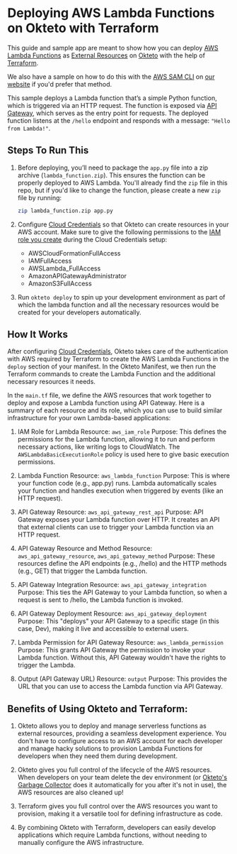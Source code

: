 # Deploying AWS Lambda Functions on Okteto with Terraform

This guide and sample app are meant to show how you can deploy [AWS Lambda Functions](https://docs.aws.amazon.com/lambda/latest/dg/welcome.html) as [External Resources](https://www.okteto.com/docs/tutorials/external-resources/) on [Okteto](https://www.okteto.com/) with the help of [Terraform](https://www.terraform.io/).

We also have a sample on how to do this with the [AWS SAM CLI](https://docs.aws.amazon.com/serverless-application-model/latest/developerguide/what-is-sam-overview.html) on [our website](https://www.okteto.com/docs/tutorials/aws-lambda/) if you'd prefer that method.

This sample deploys a Lambda function that’s a simple Python function, which is triggered via an HTTP request. The function is exposed via [API Gateway](https://aws.amazon.com/api-gateway/), which serves as the entry point for requests. The deployed function listens at the `/hello` endpoint and responds with a message: `"Hello from Lambda!"`.

## Steps To Run This

1.  Before deploying, you’ll need to package the `app.py` file into a zip archive (`lambda_function.zip`). This ensures the function can be properly deployed to AWS Lambda. You'll already find the `zip` file in this repo, but if you'd like to change the function, please create a new `zip` file by running:

    ```bash
    zip lambda_function.zip app.py
    ```

1.  Configure [Cloud Credentials](https://www.okteto.com/docs/admin/cloud-credentials/aws-cloud-credentials/) so that Okteto can create resources in your AWS account. Make sure to give the following permissions to the [IAM role you create](https://www.okteto.com/docs/admin/cloud-credentials/aws-cloud-credentials/#step-2-create-the-iam-role-and-grant-access-to-s3) during the Cloud Credentials setup:

    - AWSCloudFormationFullAccess
    - IAMFullAccess
    - AWSLambda_FullAccess
    - AmazonAPIGatewayAdministrator
    - AmazonS3FullAccess

1.  Run `okteto deploy` to spin up your development environment as part of which the lambda function and all the necessary resources would be created for your developers automatically.

## How It Works

After configuring [Cloud Credentials](https://www.okteto.com/docs/admin/cloud-credentials/aws-cloud-credentials/), Okteto takes care of the authentication with AWS required by Terraform to create the AWS Lambda Functions in the `deploy` section of your manifest. In the Okteto Manifest, we then run the Terraform commands to create the Lambda Function and the additional necessary resources it needs.

In the `main.tf` file, we define the AWS resources that work together to deploy and expose a Lambda function using API Gateway. Here is a summary of each resource and its role, which you can use to build similar infrastructure for your own Lambda-based applications:

1. IAM Role for Lambda
   Resource: `aws_iam_role`
   Purpose: This defines the permissions for the Lambda function, allowing it to run and perform necessary actions, like writing logs to CloudWatch. The `AWSLambdaBasicExecutionRole` policy is used here to give basic execution permissions.
1. Lambda Function
   Resource: `aws_lambda_function`
   Purpose: This is where your function code (e.g., app.py) runs. Lambda automatically scales your function and handles execution when triggered by events (like an HTTP request).
1. API Gateway
   Resource: `aws_api_gateway_rest_api`
   Purpose: API Gateway exposes your Lambda function over HTTP. It creates an API that external clients can use to trigger your Lambda function via an HTTP request.
1. API Gateway Resource and Method
   Resource: `aws_api_gateway_resource`, `aws_api_gateway_method`
   Purpose: These resources define the API endpoints (e.g., /hello) and the HTTP methods (e.g., GET) that trigger the Lambda function.

1. API Gateway Integration
   Resource: `aws_api_gateway_integration`
   Purpose: This ties the API Gateway to your Lambda function, so when a request is sent to /hello, the Lambda function is invoked.
1. API Gateway Deployment
   Resource: `aws_api_gateway_deployment`
   Purpose: This "deploys" your API Gateway to a specific stage (in this case, Dev), making it live and accessible to external users.
1. Lambda Permission for API Gateway
   Resource: `aws_lambda_permission`
   Purpose: This grants API Gateway the permission to invoke your Lambda function. Without this, API Gateway wouldn't have the rights to trigger the Lambda.
1. Output (API Gateway URL)
   Resource: `output`
   Purpose: This provides the URL that you can use to access the Lambda function via API Gateway.

## Benefits of Using Okteto and Terraform:

1. Okteto allows you to deploy and manage serverless functions as external resources, providing a seamless development experience. You don't have to configure access to an AWS account for each developer and manage hacky solutions to provision Lambda Functions for developers when they need them during development.

1. Okteto gives you full control of the lifecycle of the AWS resources. When developers on your team delete the dev environment (or [Okteto's Garbage Collector](https://www.okteto.com/docs/admin/cleanup/) does it automatically for you after it's not in use), the AWS resources are also cleaned up!

1. Terraform gives you full control over the AWS resources you want to provision, making it a versatile tool for defining infrastructure as code.

1. By combining Okteto with Terraform, developers can easily develop applications which require Lambda functions, without needing to manually configure the AWS infrastructure.
